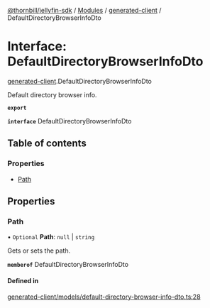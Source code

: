[@thornbill/jellyfin-sdk](../README.md) / [Modules](../modules.md) / [generated-client](../modules/generated_client.md) / DefaultDirectoryBrowserInfoDto

# Interface: DefaultDirectoryBrowserInfoDto

[generated-client](../modules/generated_client.md).DefaultDirectoryBrowserInfoDto

Default directory browser info.

**`export`**

**`interface`** DefaultDirectoryBrowserInfoDto

## Table of contents

### Properties

- [Path](generated_client.DefaultDirectoryBrowserInfoDto.md#path)

## Properties

### Path

• `Optional` **Path**: ``null`` \| `string`

Gets or sets the path.

**`memberof`** DefaultDirectoryBrowserInfoDto

#### Defined in

[generated-client/models/default-directory-browser-info-dto.ts:28](https://github.com/thornbill/jellyfin-sdk-typescript/blob/3ae780a/src/generated-client/models/default-directory-browser-info-dto.ts#L28)
